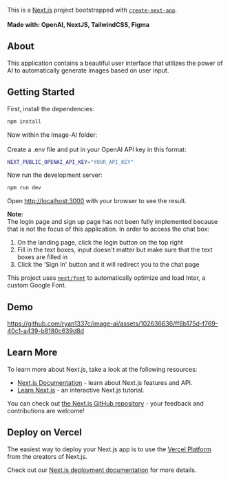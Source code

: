 This is a [Next.js](https://nextjs.org/) project bootstrapped with [`create-next-app`](https://github.com/vercel/next.js/tree/canary/packages/create-next-app). <br /><br />
**Made with: OpenAI, NextJS, TailwindCSS, Figma**

## About

This application contains a beautiful user interface that utilizes the power of AI to automatically generate images based on user input.

## Getting Started

First, install the dependencies:

```bash
npm install
```

Now within the Image-AI folder:<br/><br/>
Create a .env file and put in your OpenAI API key in this format:

```bash
NEXT_PUBLIC_OPENAI_API_KEY="YOUR_API_KEY"
```

Now run the development server:
```bash
npm run dev
```

Open [http://localhost:3000](http://localhost:3000) with your browser to see the result.

**Note:** <br/>
The login page and sign up page has not been fully implemented because that is not the focus of this application.
In order to access the chat box:

1. On the landing page, click the login button on the top right
2. Fill in the text boxes, input doesn't matter but make sure that the text boxes are filled in
3. Click the 'Sign In' button and it will redirect you to the chat page


This project uses [`next/font`](https://nextjs.org/docs/basic-features/font-optimization) to automatically optimize and load Inter, a custom Google Font.

## Demo
https://github.com/ryan1337c/image-ai/assets/102636636/ff6b175d-f769-40c1-a439-b8180c639d8d

## Learn More

To learn more about Next.js, take a look at the following resources:

- [Next.js Documentation](https://nextjs.org/docs) - learn about Next.js features and API.
- [Learn Next.js](https://nextjs.org/learn) - an interactive Next.js tutorial.

You can check out [the Next.js GitHub repository](https://github.com/vercel/next.js/) - your feedback and contributions are welcome!

## Deploy on Vercel

The easiest way to deploy your Next.js app is to use the [Vercel Platform](https://vercel.com/new?utm_medium=default-template&filter=next.js&utm_source=create-next-app&utm_campaign=create-next-app-readme) from the creators of Next.js.

Check out our [Next.js deployment documentation](https://nextjs.org/docs/deployment) for more details.

